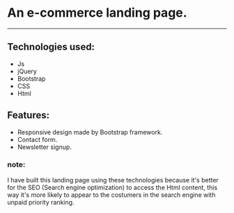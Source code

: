 # An e-commerce landing page.

---

## Technologies used:

-   Js
-   jQuery
-   Bootstrap
-   CSS
-   Html

## Features:

-   Responsive design made by Bootstrap framework.
-   Contact form.
-   Newsletter signup.

### note:

I have built this landing page using these technologies because it's better for the SEO (Search engine optimization) to access the Html content, this way it's more likely to appear to the costumers in the search engine with unpaid priority ranking.
